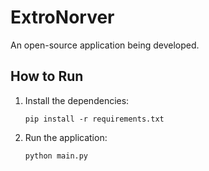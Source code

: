# ExtroNorver

An open-source application being developed.

## How to Run

1. Install the dependencies:
   ```
   pip install -r requirements.txt
   ```
2. Run the application:
   ```
   python main.py
   ```
